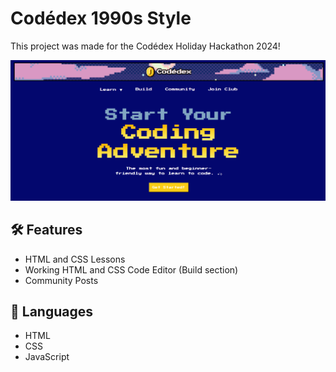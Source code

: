 # Codédex 1990s Style
This project was made for the Codédex Holiday Hackathon 2024!

![Codedex](public/images/Codedex.png)

## 🛠️ Features
- HTML and CSS Lessons
- Working HTML and CSS Code Editor (Build section)
- Community Posts

## 🔧 Languages  
- HTML
- CSS
- JavaScript
